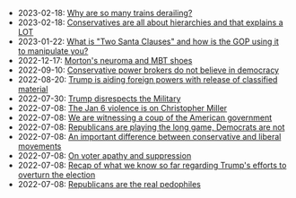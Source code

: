 <link rel="apple-touch-icon" sizes="57x57" href="/apple-icon-57x57.png">
<link rel="apple-touch-icon" sizes="60x60" href="/apple-icon-60x60.png">
<link rel="apple-touch-icon" sizes="72x72" href="/apple-icon-72x72.png">
<link rel="apple-touch-icon" sizes="76x76" href="/apple-icon-76x76.png">
<link rel="apple-touch-icon" sizes="114x114" href="/apple-icon-114x114.png">
<link rel="apple-touch-icon" sizes="120x120" href="/apple-icon-120x120.png">
<link rel="apple-touch-icon" sizes="144x144" href="/apple-icon-144x144.png">
<link rel="apple-touch-icon" sizes="152x152" href="/apple-icon-152x152.png">
<link rel="apple-touch-icon" sizes="180x180" href="/apple-icon-180x180.png">
<link rel="icon" type="image/png" sizes="192x192"  href="/android-icon-192x192.png">
<link rel="icon" type="image/png" sizes="32x32" href="/favicon-32x32.png">
<link rel="icon" type="image/png" sizes="96x96" href="/favicon-96x96.png">
<link rel="icon" type="image/png" sizes="16x16" href="/favicon-16x16.png">
<link rel="manifest" href="/manifest.json">
<meta name="msapplication-TileColor" content="#ffffff">
<meta name="msapplication-TileImage" content="/ms-icon-144x144.png">
<meta name="theme-color" content="#ffffff">

* 2023-02-18: [Why are so many trains derailing?](2023-02-18-train-safety.html)
* 2023-02-18: [Conservatives are all about hierarchies and that explains a LOT](2023-02-18-conservative-hierarchies.html)
* 2023-01-22: [What is "Two Santa Clauses" and how is the GOP using it to manipulate you?](2023-01-22-two-santas.html)
* 2022-12-17: [Morton's neuroma and MBT shoes](2022-12-17-shoes.html)
* 2022-09-10: [Conservative power brokers do not believe in democracy](2022-09-10-conservatives-do-not-believe-in-democracy.html)
* 2022-08-20: [Trump is aiding foreign powers with release of classified material](2022-08-20-trump-classified-material.html)
* 2022-07-30: [Trump disrespects the Military](2022-07-30-trump-disrespects-military.html)
* 2022-07-08: [The Jan 6 violence is on Christopher Miller](2022-07-08-miller-treason.html)
* 2022-07-08: [We are witnessing a coup of the American government](2022-07-08-coup.html)
* 2022-07-08: [Republicans are playing the long game, Democrats are not](2022-07-08-democrats-are-losing.html)
* 2022-07-08: [An important difference between conservative and
  liberal movements](2022-07-08-conservative-vs-liberal.html)
* 2022-07-08: [On voter apathy and suppression](2022-07-08-voter-apathy-and-suppression.html)
* 2022-07-08: [Recap of what we know so far regarding Trump's efforts
  to overturn the election](2022-07-08-trump-insurrection.html)
* 2022-07-08: [Republicans are the real pedophiles](2022-07-08-the-real-pedos.html)
